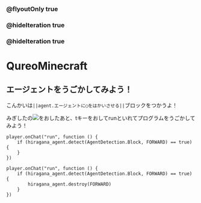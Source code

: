 ### @flyoutOnly true
### @hideIteration true
### @hideIteration true
# QureoMinecraft

## エージェントをうごかしてみよう！

こんかいは``||agent.エージェントに◯をはかいさせる||``ブロックをつかうよ！

みぎしたの![](https://raw.githubusercontent.com/camp-minecraft/TechkidsCampTutorial/master/images/playbutton.png)をおしたあと、tキーをおしてrunといれてプログラムをうごかしてみよう！
```template
player.onChat("run", function () {
    if (hiragana_agent.detect(AgentDetection.Block, FORWARD) == true) {
    }
})
```
```ghost
player.onChat("run", function () {
    if (hiragana_agent.detect(AgentDetection.Block, FORWARD) == true) {
        hiragana_agent.destroy(FORWARD)
    }
})
```